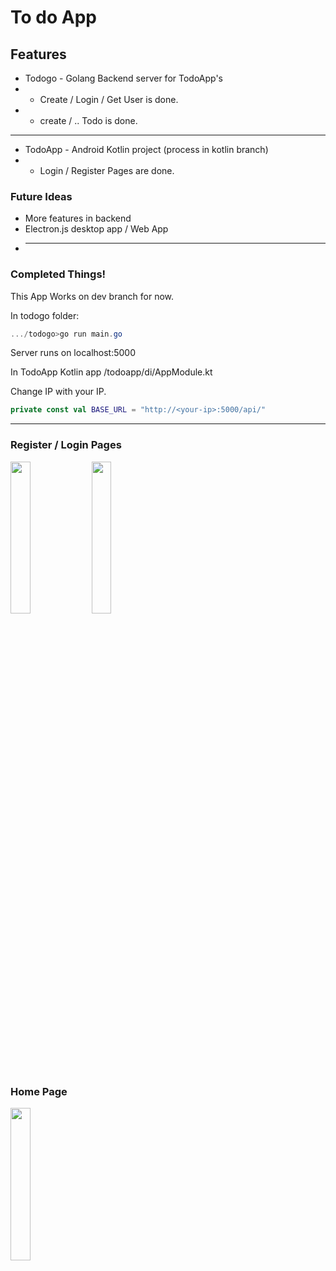 # To do App
 
## Features
* Todogo - Golang Backend server for TodoApp's
* * Create / Login / Get User is done.
* * create / .. Todo is done.
------------------------------------
* TodoApp - Android Kotlin project (process in kotlin branch)
* * Login / Register Pages are done.

### Future Ideas
* More features in backend
* Electron.js desktop app / Web App
* ----

### Completed Things!
This App Works on dev branch for now.

In todogo folder: 
```powershell
.../todogo>go run main.go
```
Server runs on localhost:5000

In TodoApp Kotlin app /todoapp/di/AppModule.kt

Change IP with your IP.

```kotlin
private const val BASE_URL = "http://<your-ip>:5000/api/"
```

----------------------
### Register / Login Pages
<img src="https://github.com/MelihcanSrky/TodoApp/assets/62643822/9c0e1409-62b2-4087-9909-400f3798be2c" width=25% height=25%>
<img src="https://github.com/MelihcanSrky/TodoApp/assets/62643822/21cce221-c0cc-41ac-882c-e73f748d2147" width=25% height=25%>

### Home Page
<img src="https://github.com/MelihcanSrky/TodoApp/assets/62643822/71d8bac3-dcd9-4cc0-a4a1-d94b19a28644" width=25% height=25%>
